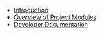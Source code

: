 - [Introduction](README.md)
- [Overview of Project Modules](Overview.md)
- [Developer Documentation](Developer-Documentation.md)
